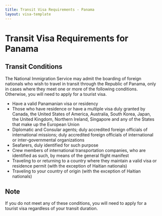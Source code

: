 ```yaml
---
title: Transit Visa Requirements - Panama
layout: visa-template
---
```


# Transit Visa Requirements for Panama

## Transit Conditions
The National Immigration Service may admit the boarding of foreign nationals who wish to travel in transit through the Republic of Panama, only in cases where they meet one or more of the following conditions. Otherwise, you will need to apply for a tourist visa.

- Have a valid Panamanian visa or residency
- Those who have residence or have a multiple visa duly granted by Canada, the United States of America, Australia, South Korea, Japan, the United Kingdom, Northern Ireland, Singapore and any of the States that make up the European Union
- Diplomatic and Consular agents; duly accredited foreign officials of international missions; duly accredited foreign officials of international or inter-governmental organizations
- Seafarers, duly identified for such purpose
- Crew members of international transportation companies, who are identified as such, by means of the general flight manifest
- Traveling to or returning to a country where they maintain a valid visa or residence permit (with the exception of Haitian nationals)
- Traveling to your country of origin (with the exception of Haitian nationals)

## Note
If you do not meet any of these conditions, you will need to apply for a tourist visa regardless of your transit duration.